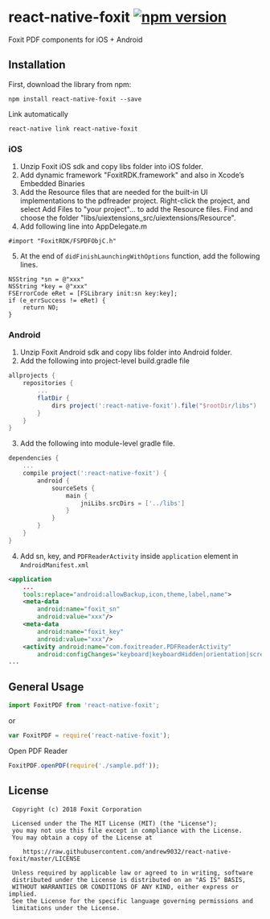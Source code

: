 # react-native-foxit [![npm version](https://img.shields.io/npm/v/react-native-foxit.svg?style=flat)](https://www.npmjs.com/package/react-native-foxit)

Foxit PDF components for iOS + Android

## Installation

First, download the library from npm:

```
npm install react-native-foxit --save
```

Link automatically

```
react-native link react-native-foxit
```

### iOS

1.  Unzip Foxit iOS sdk and copy libs folder into iOS folder.
2.  Add dynamic framework "FoxitRDK.framework" and also in Xcode’s Embedded Binaries
3.  Add the Resource files that are needed for the built-in UI implementations to the pdfreader project. Right-click the project, and select Add Files to "your project"… to add the Resource files. Find and choose the folder "libs/uiextensions_src/uiextensions/Resource".
4.  Add following line into AppDelegate.m

```objc
#import "FoxitRDK/FSPDFObjC.h"
```

5.  At the end of `didFinishLaunchingWithOptions` function, add the following lines.

```objc
NSString *sn = @"xxx"
NSString *key = @"xxx"
FSErrorCode eRet = [FSLibrary init:sn key:key];
if (e_errSuccess != eRet) {
    return NO;
}
```

### Android

1.  Unzip Foxit Android sdk and copy libs folder into Android folder.
2.  Add the following into project-level build.gradle file

```gradle
allprojects {
    repositories {
        ...
        flatDir {
            dirs project(':react-native-foxit').file("$rootDir/libs")
        }
    }
}
```

3.  Add the following into module-level gradle file.

```gradle
dependencies {
    ...
    compile project(':react-native-foxit') {
        android {
            sourceSets {
                main {
                    jniLibs.srcDirs = ['../libs']
                }
            }
        }
    }
}
```

4.  Add sn, key, and `PDFReaderActivity` inside `application` element in `AndroidManifest.xml`

```xml
<application
    ...
    tools:replace="android:allowBackup,icon,theme,label,name">
    <meta-data
        android:name="foxit_sn"
        android:value="xxx"/>
    <meta-data
        android:name="foxit_key"
        android:value="xxx"/>
    <activity android:name="com.foxitreader.PDFReaderActivity"
        android:configChanges="keyboard|keyboardHidden|orientation|screenSize" />
...
```

## General Usage

```js
import FoxitPDF from 'react-native-foxit';
```

or

```js
var FoxitPDF = require('react-native-foxit');
```

Open PDF Reader

```js
FoxitPDF.openPDF(require('./sample.pdf'));
```

## License

     Copyright (c) 2018 Foxit Corporation

     Licensed under the The MIT License (MIT) (the "License");
     you may not use this file except in compliance with the License.
     You may obtain a copy of the License at

        https://raw.githubusercontent.com/andrew9032/react-native-foxit/master/LICENSE

     Unless required by applicable law or agreed to in writing, software
     distributed under the License is distributed on an "AS IS" BASIS,
     WITHOUT WARRANTIES OR CONDITIONS OF ANY KIND, either express or implied.
     See the License for the specific language governing permissions and
     limitations under the License.
